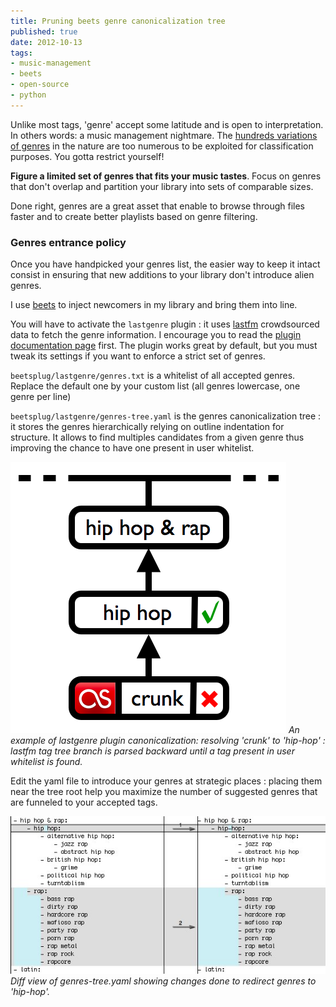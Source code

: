 ```yaml
---
title: Pruning beets genre canonicalization tree
published: true
date: 2012-10-13
tags:
- music-management
- beets
- open-source
- python
---
```


Unlike most tags, 'genre' accept some latitude and is open to interpretation. In others words: a music management nightmare.
The [hundreds variations of genres][3] in the nature are too numerous to be exploited for classification purposes. You gotta restrict yourself!

**Figure a limited set of genres that fits your music tastes**. Focus on genres that don't overlap and partition your library into sets of comparable sizes.

Done right, genres are a great asset that enable to browse through files faster and to create better playlists based on genre filtering.

### Genres entrance policy

Once you have handpicked your genres list, the easier way to keep it intact consist in ensuring that new additions to your library don't introduce alien genres.

I use [beets][4] to inject newcomers in my library and bring them into line.

You will have to activate the `lastgenre` plugin : it uses [lastfm][2] crowdsourced data to fetch the genre information. I encourage you to read the [plugin documentation page][1] first. The plugin works great by default, but you must tweak its settings if you want to enforce a strict set of genres.

`beetsplug/lastgenre/genres.txt` is a whitelist of all accepted genres. Replace the default one by
your custom list (all genres lowercase, one genre per line)

`beetsplug/lastgenre/genres-tree.yaml` is the genres canonicalization tree : it stores the genres hierarchically relying on outline indentation for structure. It allows to find multiples candidates from a given genre thus improving the chance to have one present in user whitelist.

![lastgenre plugin canonicalization steps](/public/img/posts/lastgenre_c14n.png)
*An example of lastgenre plugin canonicalization: resolving 'crunk' to 'hip-hop' : lastfm tag tree branch is parsed backward until a tag present in user whitelist is found.*

Edit the yaml file to introduce your genres at strategic places : placing them near the tree root help you maximize the number of suggested genres that are funneled to your accepted tags.

![editing canonicalization tree](/public/img/posts/c14nedit.jpg)
*Diff view of genres-tree.yaml showing changes done to redirect genres to 'hip-hop'.*

[1]: http://beets.readthedocs.org/en/latest/plugins/lastgenre.html
[2]: http://www.lastfm.com
[3]: https://gist.github.com/1241307
[4]: http://beets.radbox.org/

